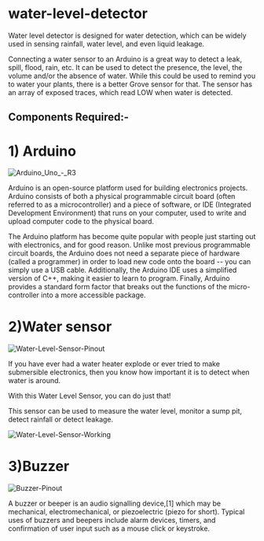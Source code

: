 # water-level-detector
Water level detector is designed for water detection, which can be widely used in sensing rainfall, water level, and even liquid leakage.



Connecting a water sensor to an Arduino is a great way to detect a leak, spill, flood, rain, etc. It can be used to detect the presence, the level, the volume and/or the absence of water. While this could be used to remind you to water your plants, there is a better Grove sensor for that. The sensor has an array of exposed traces, which read LOW when water is detected.


## Components Required:-

# 1) Arduino



![Arduino_Uno_-_R3](https://user-images.githubusercontent.com/84668145/121805998-bc889280-cc02-11eb-8d70-d7e60d6e6a33.jpg)



Arduino is an open-source platform used for building electronics projects. Arduino consists of both a physical programmable circuit board (often referred to as a microcontroller) and a piece of software, or IDE (Integrated Development Environment) that runs on your computer, used to write and upload computer code to the physical board.

The Arduino platform has become quite popular with people just starting out with electronics, and for good reason. Unlike most previous programmable circuit boards, the Arduino does not need a separate piece of hardware (called a programmer) in order to load new code onto the board -- you can simply use a USB cable. Additionally, the Arduino IDE uses a simplified version of C++, making it easier to learn to program. Finally, Arduino provides a standard form factor that breaks out the functions of the micro-controller into a more accessible package.

# 2)Water sensor

![Water-Level-Sensor-Pinout](https://user-images.githubusercontent.com/84668145/121806388-80563180-cc04-11eb-905c-acf4b0a539e4.png)



If you have ever had a water heater explode or ever tried to make submersible electronics, then you know how important it is to detect when water is around.

With this Water Level Sensor, you can do just that!

This sensor can be used to measure the water level, monitor a sump pit, detect rainfall or detect leakage.

![Water-Level-Sensor-Working](https://user-images.githubusercontent.com/84668145/121806588-50f3f480-cc05-11eb-93f0-6d82d3e95b67.gif)

# 3)Buzzer

![Buzzer-Pinout](https://user-images.githubusercontent.com/84668145/121806725-eb543800-cc05-11eb-827a-991a44c9520c.png)

A buzzer or beeper is an audio signalling device,[1] which may be mechanical, electromechanical, or piezoelectric (piezo for short). Typical uses of buzzers and beepers include alarm devices, timers, and confirmation of user input such as a mouse click or keystroke.
